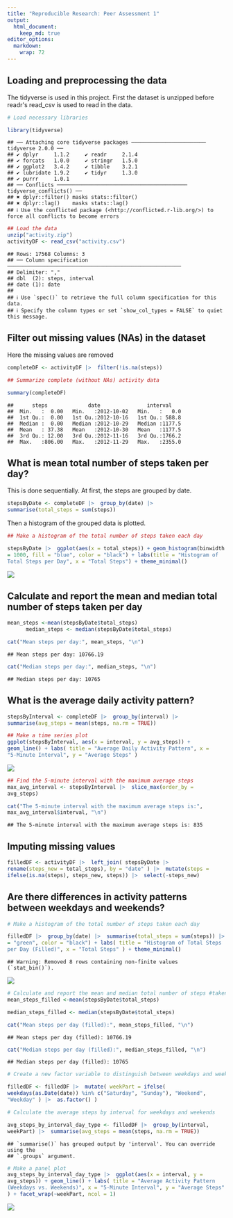 ```yaml
---
title: "Reproducible Research: Peer Assessment 1"
output: 
  html_document:
    keep_md: true
editor_options: 
  markdown: 
    wrap: 72
---
```


## Loading and preprocessing the data

The tidyverse is used in this project. First the dataset is unzipped
before readr's read_csv is used to read in the data.


```r
# Load necessary libraries

library(tidyverse)
```

```
## ── Attaching core tidyverse packages ──────────────────────── tidyverse 2.0.0 ──
## ✔ dplyr     1.1.2     ✔ readr     2.1.4
## ✔ forcats   1.0.0     ✔ stringr   1.5.0
## ✔ ggplot2   3.4.2     ✔ tibble    3.2.1
## ✔ lubridate 1.9.2     ✔ tidyr     1.3.0
## ✔ purrr     1.0.1     
## ── Conflicts ────────────────────────────────────────── tidyverse_conflicts() ──
## ✖ dplyr::filter() masks stats::filter()
## ✖ dplyr::lag()    masks stats::lag()
## ℹ Use the conflicted package (<http://conflicted.r-lib.org/>) to force all conflicts to become errors
```

```r
## Load the data
unzip("activity.zip")
activityDF <- read_csv("activity.csv")
```

```
## Rows: 17568 Columns: 3
## ── Column specification ────────────────────────────────────────────────────────
## Delimiter: ","
## dbl  (2): steps, interval
## date (1): date
## 
## ℹ Use `spec()` to retrieve the full column specification for this data.
## ℹ Specify the column types or set `show_col_types = FALSE` to quiet this message.
```

## Filter out missing values (NAs) in the dataset

Here the missing values are removed


```r
completeDF <- activityDF |>  filter(!is.na(steps))

## Summarize complete (without NAs) activity data

summary(completeDF)
```

```
##      steps             date               interval     
##  Min.   :  0.00   Min.   :2012-10-02   Min.   :   0.0  
##  1st Qu.:  0.00   1st Qu.:2012-10-16   1st Qu.: 588.8  
##  Median :  0.00   Median :2012-10-29   Median :1177.5  
##  Mean   : 37.38   Mean   :2012-10-30   Mean   :1177.5  
##  3rd Qu.: 12.00   3rd Qu.:2012-11-16   3rd Qu.:1766.2  
##  Max.   :806.00   Max.   :2012-11-29   Max.   :2355.0
```

## What is mean total number of steps taken per day?

This is done sequentially. At first, the steps are grouped by date.


```r
stepsByDate <- completeDF |>  group_by(date) |> 
summarise(total_steps = sum(steps))
```

Then a histogram of the grouped data is plotted.


```r
## Make a histogram of the total number of steps taken each day

stepsByDate |>  ggplot(aes(x = total_steps)) + geom_histogram(binwidth
= 1000, fill = "blue", color = "black") + labs(title = "Histogram of
Total Steps per Day", x = "Total Steps") + theme_minimal()
```

![](PA1_template_files/figure-html/unnamed-chunk-4-1.png)<!-- -->

## Calculate and report the mean and median total number of steps taken per day


```r
mean_steps <-mean(stepsByDate$total_steps) 
      median_steps <- median(stepsByDate$total_steps)

cat("Mean steps per day:", mean_steps, "\n") 
```

```
## Mean steps per day: 10766.19
```

```r
cat("Median steps per day:", median_steps, "\n")
```

```
## Median steps per day: 10765
```

## What is the average daily activity pattern?


```r
stepsByInterval <- completeDF |>  group_by(interval) |> 
summarise(avg_steps = mean(steps, na.rm = TRUE))
```


```r
## Make a time series plot
ggplot(stepsByInterval, aes(x = interval, y = avg_steps)) +
geom_line() + labs( title = "Average Daily Activity Pattern", x =
"5-Minute Interval", y = "Average Steps" )
```

![](PA1_template_files/figure-html/unnamed-chunk-7-1.png)<!-- -->


```r
## Find the 5-minute interval with the maximum average steps
max_avg_interval <- stepsByInterval |>  slice_max(order_by =
avg_steps)

cat("The 5-minute interval with the maximum average steps is:",
max_avg_interval$interval, "\n")
```

```
## The 5-minute interval with the maximum average steps is: 835
```

## Imputing missing values


```r
filledDF <- activityDF |>  left_join( stepsByDate |> 
rename(steps_new = total_steps), by = "date" ) |>  mutate(steps =
ifelse(is.na(steps), steps_new, steps)) |>  select(-steps_new)
```

## Are there differences in activity patterns between weekdays and weekends?


```r
# Make a histogram of the total number of steps taken each day

filledDF |>  group_by(date) |>  summarise(total_steps = sum(steps)) |>  ggplot(aes(x = total_steps)) + geom_histogram(binwidth = 1000, fill
= "green", color = "black") + labs( title = "Histogram of Total Steps
per Day (Filled)", x = "Total Steps" ) + theme_minimal()
```

```
## Warning: Removed 8 rows containing non-finite values (`stat_bin()`).
```

![](PA1_template_files/figure-html/unnamed-chunk-10-1.png)<!-- -->


```r
# Calculate and report the mean and median total number of steps #taken per day (filled data)
mean_steps_filled <-mean(stepsByDate$total_steps)

median_steps_filled <- median(stepsByDate$total_steps)

cat("Mean steps per day (filled):", mean_steps_filled, "\n")
```

```
## Mean steps per day (filled): 10766.19
```

```r
cat("Median steps per day (filled):", median_steps_filled, "\n")
```

```
## Median steps per day (filled): 10765
```


```r
# Create a new factor variable to distinguish between weekdays and weekends

filledDF <- filledDF |>  mutate( weekPart = ifelse(
weekdays(as.Date(date)) %in% c("Saturday", "Sunday"), "Weekend",
"Weekday" ) |>  as.factor() )
```


```r
# Calculate the average steps by interval for weekdays and weekends

avg_steps_by_interval_day_type <- filledDF |>  group_by(interval,
weekPart) |>  summarise(avg_steps = mean(steps, na.rm = TRUE))
```

```
## `summarise()` has grouped output by 'interval'. You can override using the
## `.groups` argument.
```


```r
# Make a panel plot
avg_steps_by_interval_day_type |>  ggplot(aes(x = interval, y =
avg_steps)) + geom_line() + labs( title = "Average Activity Pattern
(Weekdays vs. Weekends)", x = "5-Minute Interval", y = "Average Steps"
) + facet_wrap(~weekPart, ncol = 1)
```

![](PA1_template_files/figure-html/unnamed-chunk-14-1.png)<!-- -->
